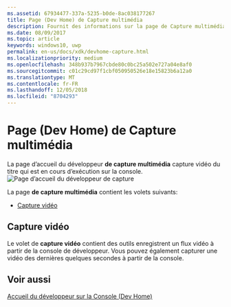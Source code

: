 ```yaml
---
ms.assetid: 67934477-337a-5235-b0de-8ac038177267
title: Page (Dev Home) de Capture multimédia
description: Fournit des informations sur la page de Capture multimédia de l’application accueil du développeur pour Xbox One.
ms.date: 08/09/2017
ms.topic: article
keywords: windows10, uwp
permalink: en-us/docs/xdk/devhome-capture.html
ms.localizationpriority: medium
ms.openlocfilehash: 348b937b7967cbde80c0bc25a502e727a04e8af0
ms.sourcegitcommit: c01c29cd97f1cbf050950526e18e15823b6a12a0
ms.translationtype: MT
ms.contentlocale: fr-FR
ms.lasthandoff: 12/05/2018
ms.locfileid: "8704293"
---
```

# <a name="media-capture-page-dev-home"></a>Page (Dev Home) de Capture multimédia
   
  
La page d’accueil du développeur **de capture multimédia** capture vidéo du titre qui est en cours d’exécution sur la console.   
 ![Page d’accueil du développeur de capture](images/devhome_capture.png)   
  
La page **de capture multimédia** contient les volets suivants:   
 
   *  [Capture vidéo](#ID4EHB)  

 
<a id="ID4EHB"></a>

   

## <a name="video-capture"></a>Capture vidéo  
   
  
Le volet de **capture vidéo** contient des outils enregistrent un flux vidéo à partir de la console de développeur. Vous pouvez également capturer une vidéo des dernières quelques secondes à partir de la console.   
  
<a id="ID4ERB"></a>

   

## <a name="see-also"></a>Voir aussi  
 [Accueil du développeur sur la Console (Dev Home)](dev-home.md)

  